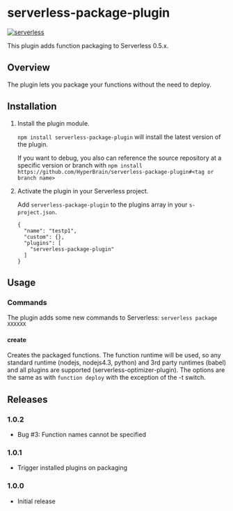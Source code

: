 # serverless-package-plugin

[![serverless](http://public.serverless.com/badges/v3.svg)](http://www.serverless.com)

This plugin adds function packaging to Serverless 0.5.x.

## Overview
The plugin lets you package your functions without the need to deploy.

## Installation

1. Install the plugin module.

   `npm install serverless-package-plugin` will install the latest version of the plugin.

   If you want to debug, you also can reference the source repository at a specific version or branch
   with `npm install https://github.com/HyperBrain/serverless-package-plugin#<tag or branch name>`

2. Activate the plugin in your Serverless project.

   Add `serverless-package-plugin` to the plugins array in your `s-project.json`.
   ```
   {
     "name": "testp1",
     "custom": {},
     "plugins": [
       "serverless-package-plugin"
     ]
   }
   ```

## Usage

### Commands
The plugin adds some new commands to Serverless: `serverless package XXXXXX`

#### create
Creates the packaged functions. The function runtime will be used, so any standard
runtime (nodejs, nodejs4.3, python) and 3rd party runtimes (babel) and all plugins
are supported (serverless-optimizer-plugin).
The options are the same as with `function deploy` with the exception of the -t switch.

## Releases

### 1.0.2
* Bug #3: Function names cannot be specified

### 1.0.1
* Trigger installed plugins on packaging

### 1.0.0
* Initial release
